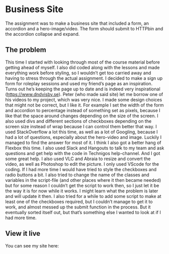 # Business Site

The assignment was to make a business site that included a form, an accordion and a hero-image/video. The form should submit to HTTPbin and the accordion collapse and expand.

## The problem

This time I started with looking through most of the course material before getting ahead of myself. I also did coded along with the lessons and made everything work before styling, so I wouldn’t get too carried away and having to stress through the actual assignment. I decided to make a sign up form for roleplay sessions and used my friend’s page as an inspiration. Turns out he’s keeping the page up to date and is indeed very inspirational (https://www.dndvisby.se). Peter (who made said site) let me borrow one of his videos to my project, which was very nice. I made some design choices that might not be correct, but I like it. For example I set the width of the form and accordion to percentage instead of something set as pixels, because I like that the space around changes depending on the size of the screen. I also used divs and different sections of checkboxes depending on the screen size instead of wrap because I can control them better that way. 
I used StackOverflow a lot this time, as well as a lot of Googling, because I had a lot of questions, especially about the hero-video and image. Luckily I managed to find the answer for most of it. I think I also got a better hang of Flexbox this time. I also used Slack and Hangouts to talk to my team and ask questions and get help with the code in Technigos help-channel. And I got some great help. I also used VLC and Abraia to resize and convert the video, as well as Photoshop to edit the picture. I only used VScode for the coding.
If I had more time I would have tried to style the checkboxes and radio buttons a bit. I also tried to change the name of the classes and variables in the script-file (and other places where it then became needed) but for some reason I couldn’t get the script to work then, so I just let it be the way it is for now while it works. I might learn what the problem is later and will update it then. I also tried for a while to add some script to make at least one of the checkboxes required, but I couldn’t manage to get it to work, and almost messed up the submit function in the process. But it eventually sorted itself out, but that’s something else I wanted to look at if I had more time.

## View it live

You can see my site here: 